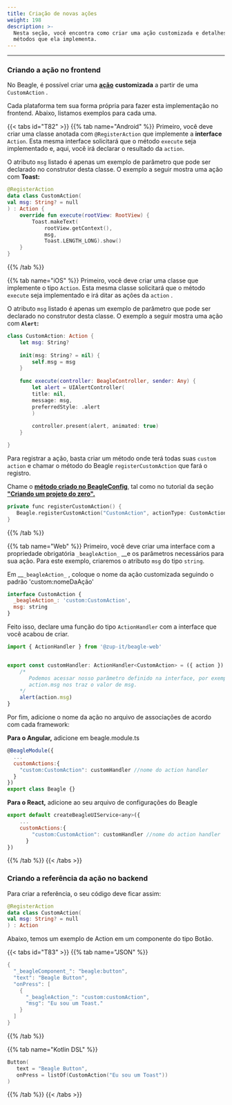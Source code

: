 ```yaml
---
title: Criação de novas ações
weight: 198
description: >-
  Nesta seção, você encontra como criar uma ação customizada e detalhes dos
  métodos que ela implementa.
---
```


---

### Criando a ação no frontend

No Beagle, é possível criar uma [**ação**](/pt/docs/api/actions) **customizada** a partir de uma `CustomAction` . 

Cada plataforma tem sua forma própria para fazer esta implementação no frontend. Abaixo, listamos exemplos para cada uma.

{{< tabs id="T82" >}}
{{% tab name="Android" %}}
Primeiro, você deve criar uma classe anotada com `@RegisterAction` que implemente a **interface** `Action`. Esta mesma interface solicitará que o método `execute` seja implementado e, aqui, você irá declarar o resultado da `action`.

O atributo `msg` listado é apenas um exemplo de parâmetro que pode ser declarado no construtor desta classe. O exemplo a seguir mostra uma ação com **Toast:**


```kotlin
@RegisterAction
data class CustomAction(
val msg: String? = null
) : Action {
    override fun execute(rootView: RootView) {
        Toast.makeText(
            rootView.getContext(),
            msg, 
            Toast.LENGTH_LONG).show()
    }
}
```

{{% /tab %}}

{{% tab name="iOS" %}}
Primeiro, você deve criar uma classe que implemente o tipo `Action`. Esta mesma classe solicitará que o método `execute` seja implementado e irá ditar as ações da `action` . 

O atributo `msg` listado é apenas um exemplo de parâmetro que pode ser declarado no construtor desta classe. O exemplo a seguir mostra uma ação com **`Alert`:**


```swift
class CustomAction: Action {
    let msg: String?
    
    init(msg: String? = nil) {
        self.msg = msg
    }
    
    func execute(controller: BeagleController, sender: Any) {   
        let alert = UIAlertController(
        title: nil, 
        message: msg, 
        preferredStyle: .alert
        )
        
        controller.present(alert, animated: true)
    }

}
```


Para registrar a ação, basta criar um método onde terá todas suas `custom action` e chamar o método do Beagle `registerCustomAction` que fará o registro.

Chame o [**método criado no BeagleConfig**](/pt/docs/get-started/creating-a-project-from-scratch/case-ios#passo-2-configurar-o-beagle), tal como no tutorial da seção [**"Criando um projeto do zero".** ](/pt/docs/get-started/creating-a-project-from-scratch/case-ios#iniciando-um-projeto-ios)

```kotlin
private func registerCustomAction() {
   Beagle.registerCustomAction("CustomAction", actionType: CustomAction.self)
}
```
{{% /tab %}}

{{% tab name="Web" %}}
Primeiro, você deve criar uma interface com a propriedade obrigatória `_beagleAction_` __e os parâmetros necessários para sua ação. Para este exemplo, criaremos o atributo `msg` do tipo `string`.

Em __`_beagleAction_` , coloque o nome da ação customizada seguindo o padrão 'custom:nomeDaAção'

```javascript
interface CustomAction {
  _beagleAction_: 'custom:CustomAction',
  msg: string
}
```

Feito isso, declare uma função do tipo `ActionHandler` com a interface que você acabou de criar.

```javascript
import { ActionHandler } from '@zup-it/beagle-web'


export const customHandler: ActionHandler<CustomAction> = ({ action }) => {
    /*
       Podemos acessar nosso parâmetro definido na interface, por exemplo 
       action.msg nos traz o valor de msg.
    */
    alert(action.msg)
}
```

Por fim, adicione o nome da ação no arquivo de associações de acordo com cada framework:

**Para o Angular,** adicione em beagle.module.ts

```javascript
@BeagleModule({
  ...
  customActions:{
    "custom:CustomAction": customHandler //nome do action handler
  }
})
export class Beagle {}
```

**Para o React,** adicione ao seu arquivo de configurações do Beagle

```javascript
export default createBeagleUIService<any>({
    ...
    customActions:{
        "custom:CustomAction": customHandler //nome do action handler
      }
})

```
{{% /tab %}}
{{< /tabs >}}

### Criando a referência da ação no backend

Para criar a referência, o seu código deve ficar assim: 


```kotlin
@RegisterAction
data class CustomAction(
val msg: String? = null
) : Action 
```


Abaixo, temos um exemplo de Action em um componente do tipo Botão. 

{{< tabs id="T83" >}}
{{% tab name="JSON" %}}
```kotlin
{
  "_beagleComponent_": "beagle:button",
  "text": "Beagle Button",
  "onPress": [
    {
      "_beagleAction_": "custom:customAction",
      "msg": "Eu sou um Toast."
    }
  ]
}
```
{{% /tab %}}

{{% tab name="Kotlin DSL" %}}
```kotlin
Button(
   text = "Beagle Button",
   onPress = listOf(CustomAction("Eu sou um Toast"))
)
```
{{% /tab %}}
{{< /tabs >}}

